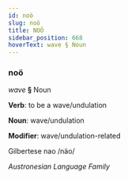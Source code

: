 ```yaml
---
id: noö
slug: noö
title: NOÖ
sidebar_position: 668
hoverText: wave § Noun
---
```


### noö

*wave* **§** Noun

**Verb**: to be a wave/undulation

**Noun**: wave/undulation

**Modifier**: wave/undulation-related

Gilbertese nao /näo/

*Austronesian Language Family*